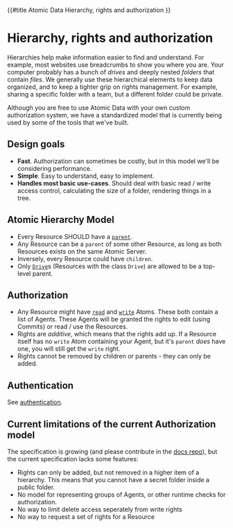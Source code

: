 {{#title Atomic Data Hierarchy, rights and authorization }}
# Hierarchy, rights and authorization

Hierarchies help make information easier to find and understand.
For example, most websites use breadcrumbs to show you where you are.
Your computer probably has a bunch of _drives_ and deeply nested _folders_ that contain _files_.
We generally use these hierarchical elements to keep data organized, and to keep a tighter grip on rights management.
For example, sharing a specific folder with a team, but a different folder could be private.

Although you are free to use Atomic Data with your own custom authorization system, we have a standardized model that is currently being used by some of the tools that we've built.

## Design goals

- **Fast**. Authorization can sometimes be costly, but in this model we'll be considering performance.
- **Simple**. Easy to understand, easy to implement.
- **Handles most basic use-cases**. Should deal with basic read / write access control, calculating the size of a folder, rendering things in a tree.

## Atomic Hierarchy Model

- Every Resource SHOULD have a [`parent`](https://atomicdata.dev/properties/parent).
- Any Resource can be a `parent` of some other Resource, as long as both Resources exists on the same Atomic Server.
- Inversely, every Resource could have `children`.
- Only [`Drive`](https://atomicdata.dev/classes/Drive)s (Resources with the class `Drive`) are allowed to be a top-level parent.

## Authorization

- Any Resource might have [`read`](https://atomicdata.dev/properties/read) and [`write`](https://atomicdata.dev/properties/write) Atoms. These both contain a list of Agents. These Agents will be granted the rights to edit (using Commits) or read / use the Resources.
- Rights are _additive_, which means that the rights add up. If a Resource itself has no `write` Atom containing your Agent, but it's `parent` _does_ have one, you will still get the `write` right.
- Rights cannot be removed by children or parents - they can only be added.

## Authentication

See [authentication](./authentication.md).

## Current limitations of the current Authorization model

The specification is growing (and please contribute in the [docs repo](https://github.com/ontola/atomic-data-docs/issues)), but the current specification lacks some features:

- Rights can only be added, but not removed in a higher item of a hierarchy. This means that you cannot have a secret folder inside a public folder.
- No model for representing groups of Agents, or other runtime checks for authorization.
- No way to limit delete access seperately from write rights
- No way to request a set of rights for a Resource
